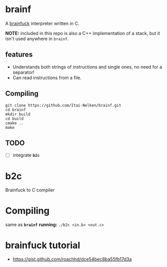 # brainf
A [brainfuck](https://esolangs.org/wiki/Brainfuck) interpreter written in C.

**NOTE:** included in this repo is also a C++ implementation of a stack, but it isn't used anywhere in `brainf`.

## features
- Understands both strings of instructions and single ones, no need for a separator!
- Can read instructions from a file.

## Compiling
```
git clone https://github.com/Itai-Nelken/brainf.git
cd brainf
mkdir build
cd build
cmake ..
make
```

## TODO
- [ ] integrate **`b2c`**


# b2c
Brainfuck to C compiler
# Compiling
same as **`brainf`**
**running:** `./b2c <in.b> <out.c>`

# brainfuck tutorial
- https://gist.github.com/roachhd/dce54bec8ba55fb17d3a
